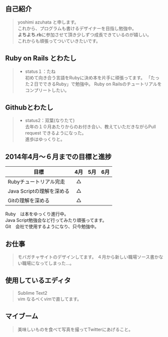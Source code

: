 ## 自己紹介

> yoshimi azuhata と申します。  
> これから、プログラムも書けるデザイナーを目指し勉強中。  
> **よちよち.rb**に参加させて頂き少しずつ成長できているのが嬉しい。   
> これからも頑張ってついていきたいです。  

## Ruby on Rails とわたし

> - status１：たね   
> 初めて向き合う言語をRubyに決め本を片手に頑張ってます。 
> 「たった２日でできるRuby」で勉強中。 
> Ruby on Railsのチュートリアルをコンプリートしたい。  

## Githubとわたし

> - status2：双葉(なりたて)    
> 去年の１０月あたりからのお付き合い、教えていただきながらPull request できるようになった。    
> 進歩はゆっくりと。  

## 2014年4月〜６月までの目標と進捗

| 目標 | 4月 | 5月 | 6月 |
| ---- |:---:|:---:|:---:|
|Rubyチュートリアル完走|△|||
|Java Scriptの理解を深める|△|||
|Gitの理解を深める|△|||  

Ruby　は本をゆっくり進行中。  
Java Script勉強会など行ってみたり頑張ってます。  
Git　会社で使用するようになり、只今勉強中。      

## お仕事

> モバガチャサイトのデザインしてます。 
> ４月から新しい職場ソース書かない職場になってしまった…。 

## 使用しているエディタ

> Sublime Text2  
> vim なるべくvimで直してます。  

## マイブーム

> 美味しいものを食べて写真を撮ってTwitterにあげること。  
